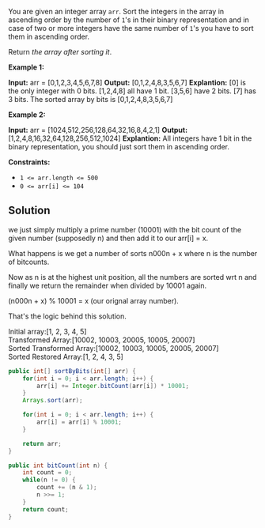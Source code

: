 
You are given an integer array `arr`. Sort the integers in the array in ascending order by the number of `1`'s in their binary representation and in case of two or more integers have the same number of `1`'s you have to sort them in ascending order.

Return _the array after sorting it_.

**Example 1:**

**Input:** arr = [0,1,2,3,4,5,6,7,8]
**Output:** [0,1,2,4,8,3,5,6,7]
**Explantion:** [0] is the only integer with 0 bits.
[1,2,4,8] all have 1 bit.
[3,5,6] have 2 bits.
[7] has 3 bits.
The sorted array by bits is [0,1,2,4,8,3,5,6,7]

**Example 2:**

**Input:** arr = [1024,512,256,128,64,32,16,8,4,2,1]
**Output:** [1,2,4,8,16,32,64,128,256,512,1024]
**Explantion:** All integers have 1 bit in the binary representation, you should just sort them in ascending order.

**Constraints:**

- `1 <= arr.length <= 500`
- `0 <= arr[i] <= 104`

## Solution

we just simply multiply a prime number (10001) with the bit count of the given number (supposedly n) and then add it to our arr[i] = x.

What happens is we get a number of sorts n000n + x where n is the number of bitcounts.

Now as n is at the highest unit position, all the numbers are sorted wrt n and finally we return the remainder when divided by 10001 again.

(n000n + x) % 10001 = x (our orignal array number).

That's the logic behind this solution.

Initial array:[1, 2, 3, 4, 5]  
Transformed Array:[10002, 10003, 20005, 10005, 20007]  
Sorted Transformed Array:[10002, 10003, 10005, 20005, 20007]  
Sorted Restored Array:[1, 2, 4, 3, 5]

```java
public int[] sortByBits(int[] arr) {
	for(int i = 0; i < arr.length; i++) {
		arr[i] += Integer.bitCount(arr[i]) * 10001;
	}
	Arrays.sort(arr);

	for(int i = 0; i < arr.length; i++) {
		arr[i] = arr[i] % 10001;
	}

	return arr;
}

public int bitCount(int n) {
	int count = 0;
	while(n != 0) {
		count += (n & 1);
		n >>= 1;
	}
	return count;
}
```

